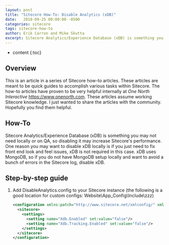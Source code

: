 ```yaml
---
layout: post
title: "Sitecore How-To: Disable Analytics (xDB)"
date:   2018-09-25 00:00:00 -0500
categories: sitecore
tags: sitecore-how-to
author: Erik Carron and Mike Skutta
excerpt: Sitecore Analytics/Experience Database (xDB) is something you may not need locally or on QA, so disabling it may increase Sitecore's performance.
---
```


* content
{:toc}

## Overview

This is an article in a series of Sitecore how-to articles. These articles are meant to be quick guides to accomplish various tasks within Sitecore. The how-to articles have proven to be very helpful internally at *One North Interactive* https://www.onenorth.com.  These articles assume working Sitecore knowledge. I just wanted to share the articles with the community. Hopefully you find them helpful.

## How-To

Sitecore Analytics/Experience Database (xDB) is something you may not need locally or on QA, so disabling it may increase Sitecore's performance.  One reason you may want to disable xDB locally is if you just need to fix front end look and feel issues, xDB is not required in this case.  xDB uses MongoDB, so if you do not have MongoDB setup locally and want to avoid a bunch of errors in the Sitecore log, disable xDB.

## Step-by-step guide

1. Add DisableAnalytics.config to your Sitecore instance (the following is a good location for custom configs: Website\App_Config\Include\zzz)

    ```xml
    <configuration xmlns:patch="http://www.sitecore.net/xmlconfig/" xmlns:set="http://www.sitecore.net/xmlconfig/set/">
      <sitecore>
        <settings>
          <setting name="Xdb.Enabled" set:value="false"/>
          <setting name="Xdb.Tracking.Enabled" set:value="false"/>
        </settings>
      </sitecore>
    </configuration>
    ```